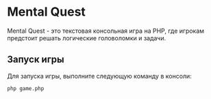 # Mental Quest

Mental Quest - это текстовая консольная игра на PHP, где игрокам предстоит решать логические головоломки и задачи.

## Запуск игры

Для запуска игры, выполните следующую команду в консоли:

```bash
php game.php